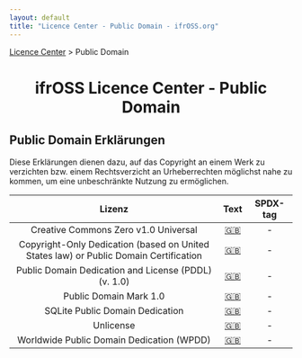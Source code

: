 ```yaml
---
layout: default
title: "Licence Center - Public Domain - ifrOSS.org"
---
```


<!---

Neue Lizenzen können mit der folgenden Template eingefügt werden:

| Lizenzname | [🇬🇧](link) | SPDX-Tag |

Emojis für die Links können von https://emojipedia.org kopiert werden

--->

<p><a href="/ifrOSS/Pages/licence_center/de">Licence Center</a> > Public Domain<br></p>

<h1 style="text-align: center;">ifrOSS Licence Center - Public Domain</h1>

## Public Domain Erklärungen

Diese Erklärungen dienen dazu, auf das Copyright an einem Werk zu verzichten bzw. einem Rechtsverzicht an Urheberrechten möglichst nahe zu kommen, um eine unbeschränkte Nutzung zu ermöglichen. 

| Lizenz | Text | SPDX-tag |
|:---:|:---:|:---:|
| Creative Commons Zero v1.0 Universal | [🇬🇧](http://creativecommons.org/publicdomain/zero/1.0/legalcode) | - |
| Copyright-Only Dedication (based on United States law) or Public Domain Certification | [🇬🇧](https://creativecommons.org/licenses/publicdomain/) | - |
| Public Domain Dedication and License (PDDL) (v. 1.0) | [🇬🇧](https://opendatacommons.org/licenses/pddl/1-0/ ) | - |
| Public Domain Mark 1.0 | [🇬🇧](https://creativecommons.org/publicdomain/mark/1.0/) | - |
| SQLite Public Domain Dedication | [🇬🇧](https://www.sqlite.org/copyright.html) | - |
| Unlicense | [🇬🇧](http://unlicense.org/) | - |
| Worldwide Public Domain Dedication (WPDD) | [🇬🇧](https://wpdd.info/wpdd.html) | - |
